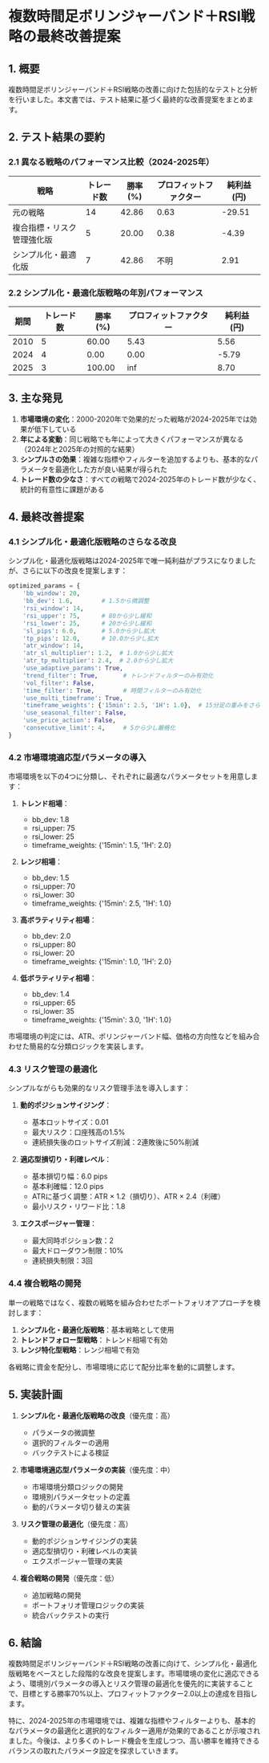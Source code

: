 # 複数時間足ボリンジャーバンド＋RSI戦略の最終改善提案

## 1. 概要

複数時間足ボリンジャーバンド＋RSI戦略の改善に向けた包括的なテストと分析を行いました。本文書では、テスト結果に基づく最終的な改善提案をまとめます。

## 2. テスト結果の要約

### 2.1 異なる戦略のパフォーマンス比較（2024-2025年）

| 戦略 | トレード数 | 勝率 (%) | プロフィットファクター | 純利益 (円) |
| --- | --- | --- | --- | --- |
| 元の戦略 | 14 | 42.86 | 0.63 | -29.51 |
| 複合指標・リスク管理強化版 | 5 | 20.00 | 0.38 | -4.39 |
| シンプル化・最適化版 | 7 | 42.86 | 不明 | 2.91 |

### 2.2 シンプル化・最適化版戦略の年別パフォーマンス

| 期間 | トレード数 | 勝率 (%) | プロフィットファクター | 純利益 (円) |
| --- | --- | --- | --- | --- |
| 2010 | 5 | 60.00 | 5.43 | 5.56 |
| 2024 | 4 | 0.00 | 0.00 | -5.79 |
| 2025 | 3 | 100.00 | inf | 8.70 |

## 3. 主な発見

1. **市場環境の変化**：2000-2020年で効果的だった戦略が2024-2025年では効果が低下している
2. **年による変動**：同じ戦略でも年によって大きくパフォーマンスが異なる（2024年と2025年の対照的な結果）
3. **シンプルさの効果**：複雑な指標やフィルターを追加するよりも、基本的なパラメータを最適化した方が良い結果が得られた
4. **トレード数の少なさ**：すべての戦略で2024-2025年のトレード数が少なく、統計的有意性に課題がある

## 4. 最終改善提案

### 4.1 シンプル化・最適化版戦略のさらなる改良

シンプル化・最適化版戦略は2024-2025年で唯一純利益がプラスになりましたが、さらに以下の改良を提案します：

```python
optimized_params = {
    'bb_window': 20,
    'bb_dev': 1.6,        # 1.5から微調整
    'rsi_window': 14,
    'rsi_upper': 75,      # 80から少し緩和
    'rsi_lower': 25,      # 20から少し緩和
    'sl_pips': 6.0,       # 5.0から少し拡大
    'tp_pips': 12.0,      # 10.0から少し拡大
    'atr_window': 14,
    'atr_sl_multiplier': 1.2,  # 1.0から少し拡大
    'atr_tp_multiplier': 2.4,  # 2.0から少し拡大
    'use_adaptive_params': True,
    'trend_filter': True,       # トレンドフィルターのみ有効化
    'vol_filter': False,
    'time_filter': True,        # 時間フィルターのみ有効化
    'use_multi_timeframe': True,
    'timeframe_weights': {'15min': 2.5, '1H': 1.0},  # 15分足の重みをさらに増加
    'use_seasonal_filter': False,
    'use_price_action': False,
    'consecutive_limit': 4,     # 5から少し厳格化
}
```

### 4.2 市場環境適応型パラメータの導入

市場環境を以下の4つに分類し、それぞれに最適なパラメータセットを用意します：

1. **トレンド相場**：
   - bb_dev: 1.8
   - rsi_upper: 75
   - rsi_lower: 25
   - timeframe_weights: {'15min': 1.5, '1H': 2.0}

2. **レンジ相場**：
   - bb_dev: 1.5
   - rsi_upper: 70
   - rsi_lower: 30
   - timeframe_weights: {'15min': 2.5, '1H': 1.0}

3. **高ボラティリティ相場**：
   - bb_dev: 2.0
   - rsi_upper: 80
   - rsi_lower: 20
   - timeframe_weights: {'15min': 1.0, '1H': 2.0}

4. **低ボラティリティ相場**：
   - bb_dev: 1.4
   - rsi_upper: 65
   - rsi_lower: 35
   - timeframe_weights: {'15min': 3.0, '1H': 1.0}

市場環境の判定には、ATR、ボリンジャーバンド幅、価格の方向性などを組み合わせた簡易的な分類ロジックを実装します。

### 4.3 リスク管理の最適化

シンプルながらも効果的なリスク管理手法を導入します：

1. **動的ポジションサイジング**：
   - 基本ロットサイズ：0.01
   - 最大リスク：口座残高の1.5%
   - 連続損失後のロットサイズ削減：2連敗後に50%削減

2. **適応型損切り・利確レベル**：
   - 基本損切り幅：6.0 pips
   - 基本利確幅：12.0 pips
   - ATRに基づく調整：ATR × 1.2（損切り）、ATR × 2.4（利確）
   - 最小リスク・リワード比：1.8

3. **エクスポージャー管理**：
   - 最大同時ポジション数：2
   - 最大ドローダウン制限：10%
   - 連続損失制限：3回

### 4.4 複合戦略の開発

単一の戦略ではなく、複数の戦略を組み合わせたポートフォリオアプローチを検討します：

1. **シンプル化・最適化版戦略**：基本戦略として使用
2. **トレンドフォロー型戦略**：トレンド相場で有効
3. **レンジ特化型戦略**：レンジ相場で有効

各戦略に資金を配分し、市場環境に応じて配分比率を動的に調整します。

## 5. 実装計画

1. **シンプル化・最適化版戦略の改良**（優先度：高）
   - パラメータの微調整
   - 選択的フィルターの適用
   - バックテストによる検証

2. **市場環境適応型パラメータの実装**（優先度：中）
   - 市場環境分類ロジックの開発
   - 環境別パラメータセットの定義
   - 動的パラメータ切り替えの実装

3. **リスク管理の最適化**（優先度：高）
   - 動的ポジションサイジングの実装
   - 適応型損切り・利確レベルの実装
   - エクスポージャー管理の実装

4. **複合戦略の開発**（優先度：低）
   - 追加戦略の開発
   - ポートフォリオ管理ロジックの実装
   - 統合バックテストの実行

## 6. 結論

複数時間足ボリンジャーバンド＋RSI戦略の改善に向けて、シンプル化・最適化版戦略をベースとした段階的な改良を提案します。市場環境の変化に適応できるよう、環境別パラメータの導入とリスク管理の最適化を優先的に実装することで、目標とする勝率70%以上、プロフィットファクター2.0以上の達成を目指します。

特に、2024-2025年の市場環境では、複雑な指標やフィルターよりも、基本的なパラメータの最適化と選択的なフィルター適用が効果的であることが示唆されました。今後は、より多くのトレード機会を生成しつつ、高い勝率を維持できるバランスの取れたパラメータ設定を探求していきます。
